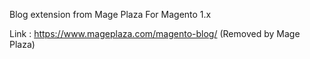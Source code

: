 Blog extension from Mage Plaza For Magento 1.x

Link : https://www.mageplaza.com/magento-blog/ (Removed by Mage Plaza)
